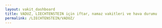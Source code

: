 ```yaml
---
layout: vakit_dashboard
title: VADUZ, LIECHTENSTEIN için iftar, namaz vakitleri ve hava durumu - ilçe/eyalet seç
permalink: /LIECHTENSTEIN/VADUZ/
---
```


<script type="text/javascript">
  var GLOBAL_COUNTRY = 'LIECHTENSTEIN';
  var GLOBAL_CITY = 'VADUZ';
  var GLOBAL_STATE = '';
  var lat = 72;
  var lon = 21;
</script>
